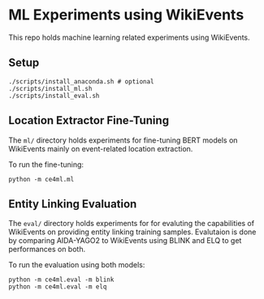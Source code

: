 # ML Experiments using WikiEvents

This repo holds machine learning related experiments using WikiEvents. 

## Setup
```
./scripts/install_anaconda.sh # optional 
./scripts/install_ml.sh
./scripts/install_eval.sh
```

## Location Extractor Fine-Tuning
The `ml/` directory holds experiments for fine-tuning BERT models on WikiEvents mainly on event-related location extraction. 

To run the fine-tuning:
```
python -m ce4ml.ml
```

## Entity Linking Evaluation
The `eval/` directory holds experiments for for evaluting the capabilities of WikiEvents on providing entity linking training samples. Evalutaion is done by comparing AIDA-YAGO2 to WikiEvents using BLINK and ELQ to get performances on both. 

To run the evaluation using both models:
```
python -m ce4ml.eval -m blink
python -m ce4ml.eval -m elq
```
